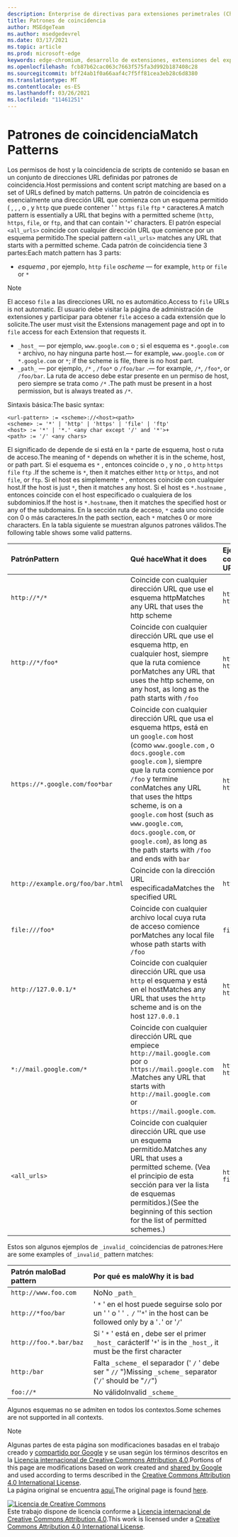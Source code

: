```yaml
---
description: Enterprise de directivas para extensiones perimetrales (Chromium).
title: Patrones de coincidencia
author: MSEdgeTeam
ms.author: msedgedevrel
ms.date: 03/17/2021
ms.topic: article
ms.prod: microsoft-edge
keywords: edge-chromium, desarrollo de extensiones, extensiones del explorador, complementos, centro de partners, desarrollador
ms.openlocfilehash: fcb87b62cac063c7663f575fa3d992b187408c28
ms.sourcegitcommit: bff24ab1f0a66aaf4c7f5ff81cea3eb28c6d8380
ms.translationtype: MT
ms.contentlocale: es-ES
ms.lasthandoff: 03/26/2021
ms.locfileid: "11461251"
---
```

<!-- Copyright A. W. Fuchs

   Licensed under the Apache License, Version 2.0 (the "License");
   you may not use this file except in compliance with the License.
   You may obtain a copy of the License at

       https://www.apache.org/licenses/LICENSE-2.0

   Unless required by applicable law or agreed to in writing, software
   distributed under the License is distributed on an "AS IS" BASIS,
   WITHOUT WARRANTIES OR CONDITIONS OF ANY KIND, either express or implied.
   See the License for the specific language governing permissions and
   limitations under the License.  -->  
# <a name="match-patterns"></a><span data-ttu-id="4c443-104">Patrones de coincidencia</span><span class="sxs-lookup"><span data-stu-id="4c443-104">Match Patterns</span></span>

<span data-ttu-id="4c443-105">Los permisos de host y la coincidencia de scripts de contenido se basan en un conjunto de direcciones URL definidas por patrones de coincidencia.</span><span class="sxs-lookup"><span data-stu-id="4c443-105">Host permissions and content script matching are based on a set of URLs defined by match patterns.</span></span>  <span data-ttu-id="4c443-106">Un patrón de coincidencia es esencialmente una dirección URL que comienza con un esquema permitido ( , , , o , y `http` que puede contener ' ' `https` `file` `ftp` `*` caracteres.</span><span class="sxs-lookup"><span data-stu-id="4c443-106">A match pattern is essentially a URL that begins with a permitted scheme (`http`, `https`, `file`, or `ftp`, and that can contain '`*`' characters.</span></span>  <span data-ttu-id="4c443-107">El patrón especial `<all_urls>` coincide con cualquier dirección URL que comience por un esquema permitido.</span><span class="sxs-lookup"><span data-stu-id="4c443-107">The special pattern `<all_urls>` matches any URL that starts with a permitted scheme.</span></span>  <span data-ttu-id="4c443-108">Cada patrón de coincidencia tiene 3 partes:</span><span class="sxs-lookup"><span data-stu-id="4c443-108">Each match pattern has 3 parts:</span></span>  

*   <span data-ttu-id="4c443-109">_esquema_ , por ejemplo, `http` `file` o</span><span class="sxs-lookup"><span data-stu-id="4c443-109">_scheme_ — for example, `http` or `file` or</span></span> `*`  

> [!NOTE]
> <span data-ttu-id="4c443-110">El acceso `file` a las direcciones URL no es automático.</span><span class="sxs-lookup"><span data-stu-id="4c443-110">Access to `file` URLs is not automatic.</span></span>  <span data-ttu-id="4c443-111">El usuario debe visitar la página de administración de extensiones y participar para obtener `file` acceso a cada extensión que lo solicite.</span><span class="sxs-lookup"><span data-stu-id="4c443-111">The user must visit the Extensions management page and opt in to `file` access for each Extension that requests it.</span></span>  

*   `_host_` <span data-ttu-id="4c443-112">— por ejemplo, `www.google.com` o ; si el esquema es `*.google.com` `*` archivo, no hay ninguna parte host.</span><span class="sxs-lookup"><span data-stu-id="4c443-112">— for example, `www.google.com` or `*.google.com` or `*`; if the scheme is file, there is no host part.</span></span>  
*   `_path_` <span data-ttu-id="4c443-113">— por ejemplo, `/*` , `/foo*` o `/foo/bar` .</span><span class="sxs-lookup"><span data-stu-id="4c443-113">— for example, `/*`, `/foo*`, or `/foo/bar`.</span></span>  <span data-ttu-id="4c443-114">La ruta de acceso debe estar presente en un permiso de host, pero siempre se trata como `/*` .</span><span class="sxs-lookup"><span data-stu-id="4c443-114">The path must be present in a host permission, but is always treated as `/*`.</span></span>  

<span data-ttu-id="4c443-115">Sintaxis básica:</span><span class="sxs-lookup"><span data-stu-id="4c443-115">The basic syntax:</span></span>  

```shell
<url-pattern> := <scheme>://<host><path>
<scheme> := '*' | 'http' | 'https' | 'file' | 'ftp'
<host> := '*' | '*.' <any char except '/' and '*'>+
<path> := '/' <any chars>
```  

<span data-ttu-id="4c443-116">El significado de depende de si está en la `*` parte de esquema, host o ruta de acceso.</span><span class="sxs-lookup"><span data-stu-id="4c443-116">The meaning of `*` depends on whether it is in the scheme, host, or path part.</span></span>  <span data-ttu-id="4c443-117">Si el esquema es `*` , entonces coincide o , y no , o `http` `https` `file` `ftp` .</span><span class="sxs-lookup"><span data-stu-id="4c443-117">If the scheme is `*`, then it matches either `http` or `https`, and not `file`, or `ftp`.</span></span>  <span data-ttu-id="4c443-118">Si el host es simplemente `*` , entonces coincide con cualquier host.</span><span class="sxs-lookup"><span data-stu-id="4c443-118">If the host is just `*`, then it matches any host.</span></span> <span data-ttu-id="4c443-119">Si el host es `*.hostname` , entonces coincide con el host especificado o cualquiera de los subdominios.</span><span class="sxs-lookup"><span data-stu-id="4c443-119">If the host is `*.hostname`, then it matches the specified host or any of the subdomains.</span></span>  <span data-ttu-id="4c443-120">En la sección ruta de acceso, `*` cada uno coincide con 0 o más caracteres.</span><span class="sxs-lookup"><span data-stu-id="4c443-120">In the path section, each `*` matches 0 or more characters.</span></span>  <span data-ttu-id="4c443-121">En la tabla siguiente se muestran algunos patrones válidos.</span><span class="sxs-lookup"><span data-stu-id="4c443-121">The following table shows some valid patterns.</span></span>  

| <span data-ttu-id="4c443-122">Patrón</span><span class="sxs-lookup"><span data-stu-id="4c443-122">Pattern</span></span> | <span data-ttu-id="4c443-123">Qué hace</span><span class="sxs-lookup"><span data-stu-id="4c443-123">What it does</span></span> | <span data-ttu-id="4c443-124">Ejemplos de direcciones URL que coinciden</span><span class="sxs-lookup"><span data-stu-id="4c443-124">Examples of matching URLs</span></span> |  
|:--- |:--- |:--- |  
| `http://*/*` | <span data-ttu-id="4c443-125">Coincide con cualquier dirección URL que use el esquema http</span><span class="sxs-lookup"><span data-stu-id="4c443-125">Matches any URL that uses the http scheme</span></span> | `http://www.google.com` `http://example.org/foo/bar.html` |  
| `http://*/foo*` | <span data-ttu-id="4c443-126">Coincide con cualquier dirección URL que use el esquema http, en cualquier host, siempre que la ruta comience por</span><span class="sxs-lookup"><span data-stu-id="4c443-126">Matches any URL that uses the http scheme, on any host, as long as the path starts with</span></span> `/foo` | `http://example.com/foo/bar.html` `http://www.google.com/foo` |  
| `https://*.google.com/foo*bar` | <span data-ttu-id="4c443-127">Coincide con cualquier dirección URL que usa el esquema https, está en un `google.com` host \(como `www.google.com` , o `docs.google.com` `google.com` \), siempre que la ruta comience por `/foo` y termine con</span><span class="sxs-lookup"><span data-stu-id="4c443-127">Matches any URL that uses the https scheme, is on a `google.com` host \(such as `www.google.com`, `docs.google.com`, or `google.com`\), as long as the path starts with `/foo` and ends with</span></span> `bar` | `https://www.google.com/foo/baz/bar` `https://docs.google.com/foobar` |  
| `http://example.org/foo/bar.html` | <span data-ttu-id="4c443-128">Coincide con la dirección URL especificada</span><span class="sxs-lookup"><span data-stu-id="4c443-128">Matches the specified URL</span></span> | `http://example.org/foo/bar.html` |  
|`file:///foo*` | <span data-ttu-id="4c443-129">Coincide con cualquier archivo local cuya ruta de acceso comience por</span><span class="sxs-lookup"><span data-stu-id="4c443-129">Matches any local file whose path starts with</span></span> `/foo` | `file:///foo/bar.html` `file:///foo` |  
| `http://127.0.0.1/*` | <span data-ttu-id="4c443-130">Coincide con cualquier dirección URL que usa `http` el esquema y está en el host</span><span class="sxs-lookup"><span data-stu-id="4c443-130">Matches any URL that uses the `http` scheme and is on the host</span></span> `127.0.0.1` | `http://127.0.0.1` `http://127.0.0.1/foo/bar.html` |  
| `*://mail.google.com/*` | <span data-ttu-id="4c443-131">Coincide con cualquier dirección URL que empiece `http://mail.google.com` por o `https://mail.google.com` .</span><span class="sxs-lookup"><span data-stu-id="4c443-131">Matches any URL that starts with `http://mail.google.com` or `https://mail.google.com`.</span></span> | `http://mail.google.com/foo/baz/bar` `https://mail.google.com/foobar` |  
| `<all_urls>` | <span data-ttu-id="4c443-132">Coincide con cualquier dirección URL que use un esquema permitido.</span><span class="sxs-lookup"><span data-stu-id="4c443-132">Matches any URL that uses a permitted scheme.</span></span> <span data-ttu-id="4c443-133">\(Vea el principio de esta sección para ver la lista de esquemas permitidos.\)</span><span class="sxs-lookup"><span data-stu-id="4c443-133">\(See the beginning of this section for the list of permitted schemes.\)</span></span> | `http://example.org/foo/bar.html` `file:///bar/baz.html` |  

<span data-ttu-id="4c443-134">Estos son algunos ejemplos de `_invalid_` coincidencias de patrones:</span><span class="sxs-lookup"><span data-stu-id="4c443-134">Here are some examples of `_invalid_` pattern matches:</span></span>

| <span data-ttu-id="4c443-135">Patrón malo</span><span class="sxs-lookup"><span data-stu-id="4c443-135">Bad pattern</span></span> | <span data-ttu-id="4c443-136">Por qué es malo</span><span class="sxs-lookup"><span data-stu-id="4c443-136">Why it is bad</span></span> |  
|:--- |:--- |  
| `http://www.foo.com` | <span data-ttu-id="4c443-137">No</span><span class="sxs-lookup"><span data-stu-id="4c443-137">No</span></span> `_path_` |  
| `http://*foo/bar` | <span data-ttu-id="4c443-138">' `*` ' en el host puede seguirse solo por un ' ' o ' ' `.` `/` '</span><span class="sxs-lookup"><span data-stu-id="4c443-138">'`*`' in the host can be followed only by a '`.`' or '`/`'</span></span> |  
| `http://foo.*.bar/baz` | <span data-ttu-id="4c443-139">Si ' `*` ' está en , debe ser el primer `_host_` carácter</span><span class="sxs-lookup"><span data-stu-id="4c443-139">If '`*`' is in the `_host_`, it must be the first character</span></span> |  
| `http:/bar` | <span data-ttu-id="4c443-140">Falta `_scheme_` el separador \(' `/` ' debe ser " `//` "\)</span><span class="sxs-lookup"><span data-stu-id="4c443-140">Missing `_scheme_` separator \('`/`' should be "`//`"\)</span></span> |  
| `foo://*` | <span data-ttu-id="4c443-141">No válido</span><span class="sxs-lookup"><span data-stu-id="4c443-141">Invalid</span></span> `_scheme_` |  

<span data-ttu-id="4c443-142">Algunos esquemas no se admiten en todos los contextos.</span><span class="sxs-lookup"><span data-stu-id="4c443-142">Some schemes are not supported in all contexts.</span></span>

> [!NOTE]
> <span data-ttu-id="4c443-143">Algunas partes de esta página son modificaciones basadas en el trabajo creado y [compartido por Google][GoogleSitePolicies] y se usan según los términos descritos en la [Licencia internacional de Creative Commons Attribution 4.0][CCA4IL].</span><span class="sxs-lookup"><span data-stu-id="4c443-143">Portions of this page are modifications based on work created and [shared by Google][GoogleSitePolicies] and used according to terms described in the [Creative Commons Attribution 4.0 International License][CCA4IL].</span></span>  
> <span data-ttu-id="4c443-144">La página original se encuentra [aquí.](https://developer.chrome.com/extensions/match_patterns)</span><span class="sxs-lookup"><span data-stu-id="4c443-144">The original page is found [here](https://developer.chrome.com/extensions/match_patterns).</span></span>  

[![Licencia de Creative Commons][CCby4Image]][CCA4IL]  
<span data-ttu-id="4c443-146">Este trabajo dispone de licencia conforme a [Licencia internacional de Creative Commons Attribution 4.0][CCA4IL].</span><span class="sxs-lookup"><span data-stu-id="4c443-146">This work is licensed under a [Creative Commons Attribution 4.0 International License][CCA4IL].</span></span>  

[CCA4IL]: https://creativecommons.org/licenses/by/4.0  
[CCby4Image]: https://i.creativecommons.org/l/by/4.0/88x31.png  
[GoogleSitePolicies]: https://developers.google.com/terms/site-policies  
